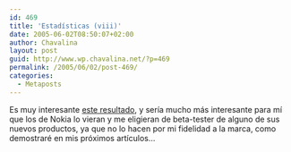 ```yaml
---
id: 469
title: 'Estadísticas (viii)'
date: 2005-06-02T08:50:07+02:00
author: Chavalina
layout: post
guid: http://www.wp.chavalina.net/?p=469
permalink: /2005/06/02/post-469/
categories:
  - Metaposts
---
```

Es muy interesante <a href="http://www.google.es/search?hl=es&q=nokia+6230&meta=" target="_blank">este resultado</a>, y sería mucho más interesante para mí que los de Nokia lo vieran y me eligieran de beta-tester de alguno de sus nuevos productos, ya que no lo hacen por mi fidelidad a la marca, como demostraré en mis próximos artículos…